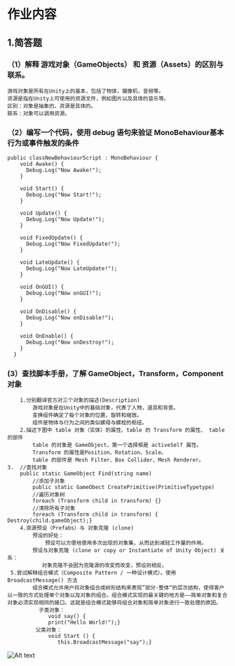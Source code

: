 # 作业内容

## 1.简答题
### （1）解释 游戏对象（GameObjects） 和 资源（Assets）的区别与联系。
	游戏对象是所有在Unity上的基本，包括了物体，摄像机，音频等。
	资源是指在Unity上可使用的资源文件，例如图片以及具体的音乐等。
	区别：对象是抽象的，资源是具体的。
	联系：对象可以调用资源。
### （2）编写一个代码，使用 debug 语句来验证 MonoBehaviour基本行为或事件触发的条件
```
public classNewBehaviourScript : MonoBehaviour {
    void Awake() {
      Debug.Log("Now Awake!");
    }
		
    void Start() {
      Debug.Log("Now Start!");
    }
		
    void Update() {
      Debug.Log("Now Update!");
    }
		
    void FixedUpdate() {
      Debug.Log("Now FixedUpdate!");
    }

    void LateUpdate() {
      Debug.Log("Now LateUpdate!");
    }

    void OnGUI() {
      Debug.Log("Now onGUI!");
    }

    void OnDisable() {
      Debug.Log("Now onDisable!");
    }

    void OnEnable() {
      Debug.Log("Now onDestroy!");
    }
  }
```
### (3）查找脚本手册，了解 GameObject，Transform，Component 对象
    	1.分别翻译官方对三个对象的描述(Description)
        	游戏对象是在Unity中的基础对象，代表了人物，道具和背景。
        	变换组件确定了每个对象的位置，旋转和缩放。
        	组件是物体与行为之间的类似螺母与螺栓的枢纽。
    	2.描述下图中 table 对象（实体）的属性、table 的 Transform 的属性、 table 的部件
        	table 的对象是 GameObject，第一个选择框是 activeSelf 属性。
        	Transform 的属性是Position、Rotation、Scale。
        	table 的部件是 Mesh Filter、Box Collider、Mesh Renderer。
	3. 	//查找对象
		public static GameObject Find(string name)
        	//添加子对象
        	public static GameObect CreatePrimitive(PrimitiveTypetype)
        	//遍历对象树
        	foreach (Transform child in transform) {}
        	//清除所有子对象
        	foreach (Transform child in transform) { Destroy(child.gameObject);}
    	4.资源预设（Prefabs）与 对象克隆 (clone)
        	预设的好处：
        	    预设可以方便地使用多次出现的对象集，从而达到减轻工作量的作用。
        	预设与对象克隆 (clone or copy or Instantiate of Unity Object) 关系：
         	   对象克隆不会因为克隆源的改变而改变，预设则相反。
   	 5.尝试解释组合模式（Composite Pattern / 一种设计模式）。使用 BroadcastMessage() 方法
        	组合模式允许用户将对象组合成树形结构来表现”部分-整体“的层次结构，使得客户以一致的方式处理单个对象以及对象的组合。组合模式实现的最关键的地方是——简单对象和复合对象必须实现相同的接口。这就是组合模式能够将组合对象和简单对象进行一致处理的原因。
          	  子类对象：
           	     void say() {
           	     print("Hello World!");}
           	 父类对象：   
           	     void Start () {
            	    this.BroadcastMessage("say");}
![Alt text](https://github.com/wakaka001/3d-game-learning/tree/master/src/UMLet.png)
